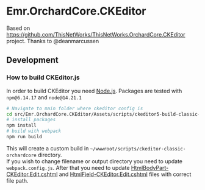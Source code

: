 # Emr.OrchardCore.CKEditor

Based on https://github.com/ThisNetWorks/ThisNetWorks.OrchardCore.CKEditor project. Thanks to @deanmarcussen

## Development
### How to build CKEditor.js
In order to build CKEditor you need [Node.js](https://nodejs.org/en/download/).
Packages are tested with `npm@6.14.17` and `node@14.21.1`

```bash
# Navigate to main folder where ckeditor config is
cd src/Emr.OrchardCore.CKEditor/Assets/scripts/ckeditor5-build-classic-orchardcore
# install packages
npm install
# build with webpack
npm run build
```
This will create a custom build in `~/wwwroot/scripts/ckeditor-classic-orchardcore` directory.\
If you wish to change filename or output directory you need to update `webpack.config.js`.
After that you need to update [HtmlBodyPart-CKEditor.Edit.cshtml](./src/Emr.OrchardCore.CKEditor/Views/HtmlBodyPart-CKEditor.Edit.cshtml) and
[HtmlField-CKEditor.Edit.cshtml](./src/Emr.OrchardCore.CKEditor/Views/HtmlField-CKEditor.Edit.cshtml) files with correct file path.
